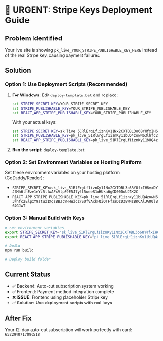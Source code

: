 # 🚨 URGENT: Stripe Keys Deployment Guide

## Problem Identified
Your live site is showing `pk_live_YOUR_STRIPE_PUBLISHABLE_KEY_HERE` instead of the real Stripe key, causing payment failures.

## Solution

### Option 1: Use Deployment Scripts (Recommended)

1. **For Windows**: Edit `deploy-template.bat` and replace:
   ```bat
   set STRIPE_SECRET_KEY=YOUR_STRIPE_SECRET_KEY
   set STRIPE_PUBLISHABLE_KEY=YOUR_STRIPE_PUBLISHABLE_KEY
   set REACT_APP_STRIPE_PUBLISHABLE_KEY=YOUR_STRIPE_PUBLISHABLE_KEY
   ```
   
   With your actual keys:
   ```bat
   set STRIPE_SECRET_KEY=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
   set STRIPE_PUBLISHABLE_KEY=pk_live_51RlErgLf1iznKy11bUQ4zowN63lhfc2ElpXY9stuz1XqzBBJcWHHWzczvSUfVAxkFQiOTFfzaDzD38WMzBKCAlJA00lB6CGJwT
   set REACT_APP_STRIPE_PUBLISHABLE_KEY=pk_live_51RlErgLf1iznKy11bUQ4zowN63lhfc2ElpXY9stuz1XqzBBJcWHHWzczvSUfVAxkFQiOTFfzaDzD38WMzBKCAlJA00lB6CGJwT
   ```

2. **Run the script**: `deploy-template.bat`

### Option 2: Set Environment Variables on Hosting Platform

Set these environment variables on your hosting platform (GoDaddy/Render):

- `STRIPE_SECRET_KEY=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`
- `REACT_APP_STRIPE_PUBLISHABLE_KEY=pk_live_51RlErgLf1iznKy11bUQ4zowN63lhfc2ElpXY9stuz1XqzBBJcWHHWzczvSUfVAxkFQiOTFfzaDzD38WMzBKCAlJA00lB6CGJwT`

### Option 3: Manual Build with Keys

```bash
# Set environment variables
export STRIPE_SECRET_KEY="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"
export REACT_APP_STRIPE_PUBLISHABLE_KEY="pk_live_51RlErgLf1iznKy11bUQ4zowN63lhfc2ElpXY9stuz1XqzBBJcWHHWzczvSUfVAxkFQiOTFfzaDzD38WMzBKCAlJA00lB6CGJwT"

# Build
npm run build

# Deploy build folder
```

## Current Status
- ✅ Backend: Auto-cut subscription system working
- ✅ Frontend: Payment method integration complete  
- ❌ **ISSUE**: Frontend using placeholder Stripe key
- ✅ Solution: Use deployment scripts with real keys

## After Fix
Your 12-day auto-cut subscription will work perfectly with card: `6522940717096518`

